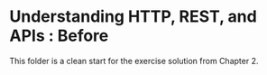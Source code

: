 # Understanding HTTP, REST, and APIs : Before

This folder is a clean start for the exercise solution from Chapter 2.  
